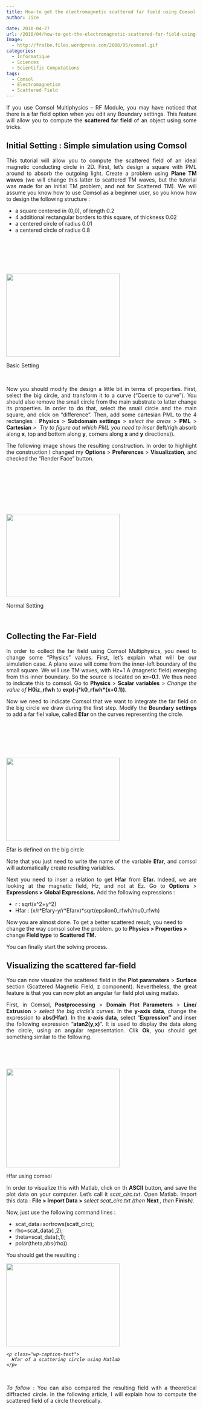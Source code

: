 ```yaml
---
title: How-to get the electromagnetic scattered far field using Comsol RF Module
author: Jice

date: 2010-04-27
url: /2010/04/how-to-get-the-electromagnetic-scattered-far-field-using-comsol-rf-module/
Image:
  - http://fralbe.files.wordpress.com/2008/05/comsol.gif
categories:
  - Informatique
  - Sciences
  - Scientific Computations
tags:
  - Comsol
  - Electromagnetism
  - Scattered Field
---
```

<p style="text-align: justify;">
  If you use Comsol Multiphysics &#8211; RF Module, you may have noticed that there is a far field option when you edit any Boundary settings. This feature will allow you to compute the <strong>scattered far field</strong> of an object using some tricks.
</p>

<h2 style="text-align: justify;">
  Initial Setting : Simple simulation using Comsol
</h2>

<p style="text-align: justify;">
  This tutorial will allow you to compute the scattered field of an ideal magnetic conducting circle in 2D. First, let&#8217;s design a square with PML around to absorb the outgoing light. Create a problem using <strong>Plane TM waves</strong> (we will change this latter to scattered TM waves, but the tutorial was made for an initial TM problem, and not for Scattered TM). We will assume you know how to use Comsol as a beginner user, so you know how to design the following structure :
</p>

  * a square centered in (0,0), of length 0.2
  * 4 additional rectangular borders to this square, of thickness 0.02
  * a centered circle of radius 0.01
  * a centered circle of radius 0.8

 

 

 

<div id="attachment_1053" style="width: 310px" class="wp-caption aligncenter">
  <a href="images/posts/oldwordpress/uploads/2010/04/setting_base.png"><img class="size-medium wp-image-1053" title="setting_base" src="/images/posts/oldwordpress/uploads/2010/04/setting_base-300x220.png" alt="" width="300" height="220" ></a>
  
  <p class="wp-caption-text">
    Basic Setting
  </p>
</div>

<p style="text-align: justify;">
   
</p>

<p style="text-align: justify;">
  Now you should modify the design a little bit in terms of properties. First, select the big circle, and transform it to a curve (&#8220;Coerce to curve&#8221;). You should also remove the small circle from the main substrate to latter change its properties. In order to do that, select the small circle and the main square, and click on &#8220;difference&#8221;. Then, add some cartesian PML to the 4 rectangles : <strong>Physics </strong>> <strong>Subdomain settings</strong> > <em>select the areas</em> > <strong>PML</strong> ><strong><em> </em>Cartesian</strong> <em>>  Try to figure out which PML you need to inser</em> (left/righ absorb along <strong>x</strong>, top and bottom along <strong>y</strong>, corners along <strong>x</strong> and <strong>y</strong> directions)).
</p>

<p style="text-align: justify;">
  The following image shows the resulting construction. In order to highlight the construction I changed my <strong>Options </strong>> <strong>Preferences </strong>> <strong>Visualization</strong>, and checked the &#8220;Render Face&#8221; button.
</p>

 

 

 

 

<div id="attachment_1055" style="width: 310px" class="wp-caption aligncenter">
  <a href="images/posts/oldwordpress/uploads/2010/04/Setting_normal.png"><img class="size-medium wp-image-1055" title="Setting_normal" src="/images/posts/oldwordpress/uploads/2010/04/Setting_normal-300x220.png" alt="" width="300" height="220" ></a>
  
  <p class="wp-caption-text">
    Normal Setting
  </p>
</div>

 

## Collecting the Far-Field

<p style="text-align: justify;">
  In order to collect the far field using Comsol Multiphysics, you need to change some &#8220;Physics&#8221; values. First, let&#8217;s explain what will be our simulation case. A plane wave will come from the inner-left boundary of the small square. We will use TM waves, with Hz=1 A (magnetic field) emerging from this inner boundary. So the source is located on <strong>x=-0.1</strong>. We thus need to indicate this to comsol. Go to <strong>Physics </strong>> <strong>Scalar variables</strong> > <em>Change the value of </em><strong>H0iz_rfwh</strong><em> to</em> <strong>exp(-j*k0_rfwh*(x+0.1)).</strong>
</p>

<p style="text-align: justify;">
  Now we need to indicate Comsol that we want to integrate the far field on the big circle we draw during the first step. Modify the <strong>Boundary settings</strong> to add a far fiel value, called <strong>Efar</strong> on the curves representing the circle.
</p>

<p style="text-align: justify;">
   
</p>

 

 

<div id="attachment_1057" style="width: 310px" class="wp-caption aligncenter">
  <a href="images/posts/oldwordpress/uploads/2010/04/Efar.png"><img class="size-medium wp-image-1057" title="Efar" src="/images/posts/oldwordpress/uploads/2010/04/Efar-300x220.png" alt="" width="300" height="220" ></a>
  
  <p class="wp-caption-text">
    Efar is defined on the big circle
  </p>
</div>

<p style="text-align: justify;">
  Note that you just need to write the name of the variable <strong>Efar</strong>, and comsol will automatically create resulting variables.
</p>

<p style="text-align: justify;">
  Next you need to inser a relation to get <strong>Hfar</strong> from <strong>Efar. </strong>Indeed, we are looking at the magnetic field, Hz, and not at Ez. Go to <strong>Options</strong> > <strong>Expressions > Global Expressions.</strong> Add the following expressions :
</p>

  * r : sqrt(x^2+y^2)
  * Hfar : (x/r\*Efary-y/r\*Efarx)*sqrt(epsilon0\_rfwh/mu0\_rfwh)

Now you are almost done. To get a better scattered result, you need to change the way comsol solve the problem. go to **Physics > Properties >** change **Field type** to **Scattered TM.**

You can finally start the solving process.

## Visualizing the scattered far-field

<p style="text-align: justify;">
  You can now visualize the scattered field in the <strong>Plot paramaters</strong> > <strong>Surface </strong>section (Scattered Magnetic Field, z component). Nevertheless, the great feature is that you can now plot an angular far field plot using matlab.
</p>

<p style="text-align: justify;">
  First, in Comsol, <strong>Postprocessing</strong> > <strong>Domain Plot Parameters</strong> > <strong>Line/ Extrusion</strong> > <em>select the big circle&#8217;s curves</em>. In the <strong>y-axis data</strong>, change the expression to <strong>abs(Hfar)</strong>. In the <strong>x-axis data</strong>, select &#8220;<strong>Expression&#8221; </strong>and inser the following expression &#8220;<strong>atan2(y,x)</strong>&#8220;. It is used to display the data along the circle, using an angular representation. Clik <strong>Ok</strong>, you should get something similar to the following.
</p>

 

 

<div id="attachment_1061" style="width: 310px" class="wp-caption aligncenter">
  <a href="images/posts/oldwordpress/uploads/2010/04/Hfar_Comsol1.png"><img class="size-medium wp-image-1062" title="Hfar_Comsol" src="/images/posts/oldwordpress/uploads/2010/04/Hfar_Comsol1-300x261.png" alt="" width="300" height="261" ></a>
  
  <p class="wp-caption-text">
    Hfar using comsol
  </p>
</div>

<p style="text-align: justify;">
  In order to visualize this with Matlab, click on th <strong>ASCII</strong> button, and save the plot data on your computer. Let&#8217;s call it <em>scat_circ.txt</em>. Open Matlab. Import this data : <strong>File > Import Data > </strong><em>select scat_circ.txt (then </em><strong>Next </strong><em>, then </em><strong>Finish</strong><em>).</em>
</p>

<p style="text-align: justify;">
  Now, just use the following command lines :<em> </em>
</p>

  * scat\_data=sortrows(scatt\_circ); 
  * rho=scat_data(:,2); 
  * theta=scat_data(:,1); 
  * polar(theta,abs(rho))

You should get the resulting :

<p style="text-align: justify;">
  <em>
  
  <div id="attachment_1064" style="width: 310px" class="wp-caption aligncenter">
    <em><a href="images/posts/oldwordpress/uploads/2010/04/Hafr_Matlab.png"><img class="size-medium wp-image-1064" title="Hafr_Matlab" src="/images/posts/oldwordpress/uploads/2010/04/Hafr_Matlab-300x219.png" alt="" width="300" height="219" ></a></em>
    
    <p class="wp-caption-text">
      Hfar of a scattering circle using Matlab
    </p>
  </div></em>
</p>

<p style="text-align: justify;">
   
</p>

<p style="text-align: justify;">
  <em>To follow</em> : You can also compared the resulting field with a theoretical diffracted circle. In the following article, I will explain how to compute the scattered field of a circle theoretically.
</p>